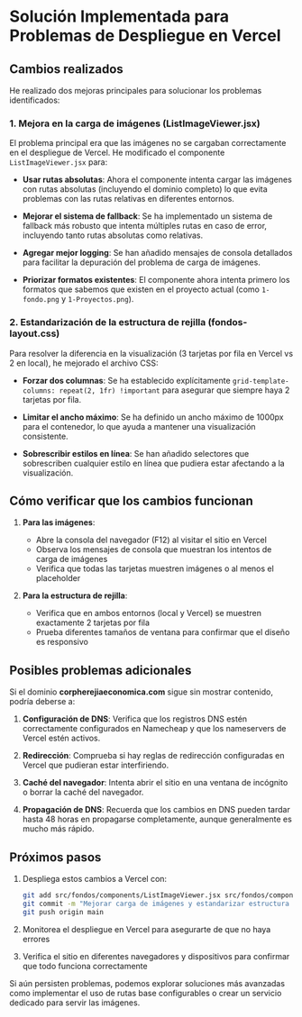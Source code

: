 # Solución Implementada para Problemas de Despliegue en Vercel

## Cambios realizados

He realizado dos mejoras principales para solucionar los problemas identificados:

### 1. Mejora en la carga de imágenes (ListImageViewer.jsx)

El problema principal era que las imágenes no se cargaban correctamente en el despliegue de Vercel. He modificado el componente `ListImageViewer.jsx` para:

- **Usar rutas absolutas**: Ahora el componente intenta cargar las imágenes con rutas absolutas (incluyendo el dominio completo) lo que evita problemas con las rutas relativas en diferentes entornos.

- **Mejorar el sistema de fallback**: Se ha implementado un sistema de fallback más robusto que intenta múltiples rutas en caso de error, incluyendo tanto rutas absolutas como relativas.

- **Agregar mejor logging**: Se han añadido mensajes de consola detallados para facilitar la depuración del problema de carga de imágenes.

- **Priorizar formatos existentes**: El componente ahora intenta primero los formatos que sabemos que existen en el proyecto actual (como `1-fondo.png` y `1-Proyectos.png`).

### 2. Estandarización de la estructura de rejilla (fondos-layout.css)

Para resolver la diferencia en la visualización (3 tarjetas por fila en Vercel vs 2 en local), he mejorado el archivo CSS:

- **Forzar dos columnas**: Se ha establecido explícitamente `grid-template-columns: repeat(2, 1fr) !important` para asegurar que siempre haya 2 tarjetas por fila.

- **Limitar el ancho máximo**: Se ha definido un ancho máximo de 1000px para el contenedor, lo que ayuda a mantener una visualización consistente.

- **Sobrescribir estilos en línea**: Se han añadido selectores que sobrescriben cualquier estilo en línea que pudiera estar afectando a la visualización.

## Cómo verificar que los cambios funcionan

1. **Para las imágenes**:
   - Abre la consola del navegador (F12) al visitar el sitio en Vercel
   - Observa los mensajes de consola que muestran los intentos de carga de imágenes
   - Verifica que todas las tarjetas muestren imágenes o al menos el placeholder

2. **Para la estructura de rejilla**:
   - Verifica que en ambos entornos (local y Vercel) se muestren exactamente 2 tarjetas por fila
   - Prueba diferentes tamaños de ventana para confirmar que el diseño es responsivo

## Posibles problemas adicionales

Si el dominio **corpherejiaeconomica.com** sigue sin mostrar contenido, podría deberse a:

1. **Configuración de DNS**: Verifica que los registros DNS estén correctamente configurados en Namecheap y que los nameservers de Vercel estén activos.

2. **Redirección**: Comprueba si hay reglas de redirección configuradas en Vercel que pudieran estar interfiriendo.

3. **Caché del navegador**: Intenta abrir el sitio en una ventana de incógnito o borrar la caché del navegador.

4. **Propagación de DNS**: Recuerda que los cambios en DNS pueden tardar hasta 48 horas en propagarse completamente, aunque generalmente es mucho más rápido.

## Próximos pasos

1. Despliega estos cambios a Vercel con:
   ```bash
   git add src/fondos/components/ListImageViewer.jsx src/fondos/components/fondos-layout.css SOLUCION_IMPLEMENTADA.md
   git commit -m "Mejorar carga de imágenes y estandarizar estructura de rejilla"
   git push origin main
   ```

2. Monitorea el despliegue en Vercel para asegurarte de que no haya errores

3. Verifica el sitio en diferentes navegadores y dispositivos para confirmar que todo funciona correctamente

Si aún persisten problemas, podemos explorar soluciones más avanzadas como implementar el uso de rutas base configurables o crear un servicio dedicado para servir las imágenes.
